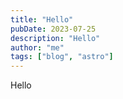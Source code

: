 ```yaml
---
title: "Hello"
pubDate: 2023-07-25
description: "Hello"
author: "me"
tags: ["blog", "astro"]
---
```


Hello
